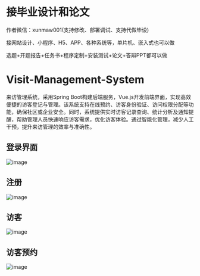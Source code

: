 # 接毕业设计和论文
作者微信：xunmaw001(支持修改、部署调试、支持代做毕设)

接网站设计、小程序、H5、APP、各种系统等，单片机、嵌入式也可以做

选题+开题报告+任务书+程序定制+安装测试+论文+答辩PPT都可以做
# Visit-Management-System
来访管理系统，采用Spring Boot构建后端服务，Vue.js开发前端界面，实现高效便捷的访客登记与管理。该系统支持在线预约、访客身份验证、访问权限分配等功能，确保社区或企业安全。同时，系统提供实时访客记录查询、统计分析及通知提醒，帮助管理人员快速响应访客需求，优化访客体验。通过智能化管理，减少人工干预，提升来访管理的效率与准确性。
## 登录界面
![image](https://github.com/user-attachments/assets/5add8295-2cff-4fcb-9012-0269512b11e5)
## 注册
![image](https://github.com/user-attachments/assets/7052f6a7-f2dd-4fa3-b59a-15c7f3c70f0d)
## 访客
![image](https://github.com/user-attachments/assets/d2647dd5-3e3d-4812-821e-555e8a4c5b70)
## 访客预约
![image](https://github.com/user-attachments/assets/249b11fb-7156-435a-b4a4-4ea66838601a)
